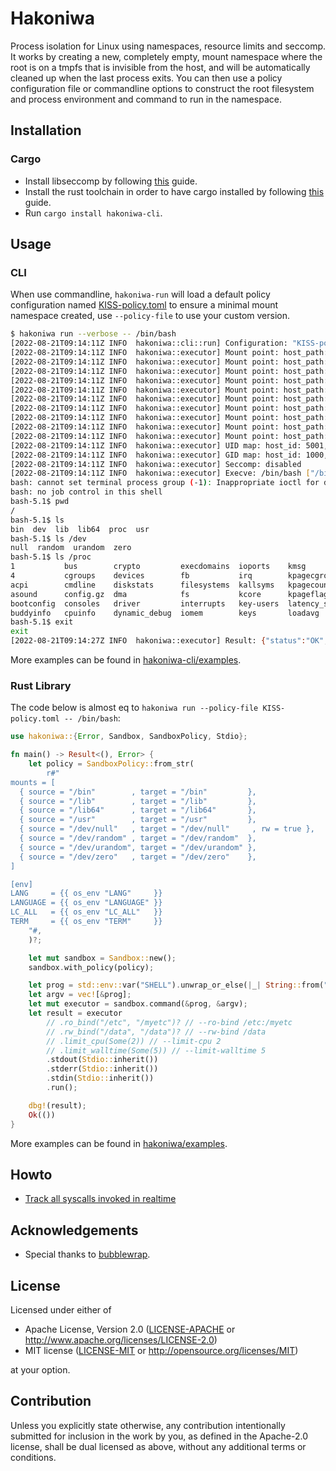# Hakoniwa

Process isolation for Linux using namespaces, resource limits and seccomp. It
works by creating a new, completely empty, mount namespace where the root is
on a tmpfs that is invisible from the host, and will be automatically cleaned
up when the last process exits. You can then use a policy configuration file or
commandline options to construct the root filesystem and process environment
and command to run in the namespace.


## Installation

### Cargo

* Install libseccomp by following [this][Install libseccomp] guide.
* Install the rust toolchain in order to have cargo installed by following
  [this][Install Rust] guide.
* Run `cargo install hakoniwa-cli`.


## Usage

### CLI

When use commandline, `hakoniwa-run` will load a default policy configuration named
[KISS-policy.toml] to ensure a minimal mount namespace created, use `--policy-file`
to use your custom version.

```sh
$ hakoniwa run --verbose -- /bin/bash
[2022-08-21T09:14:11Z INFO  hakoniwa::cli::run] Configuration: "KISS-policy.toml"
[2022-08-21T09:14:11Z INFO  hakoniwa::executor] Mount point: host_path: "/tmp/hakoniwa-EJemcsRL", container_path: "/"
[2022-08-21T09:14:11Z INFO  hakoniwa::executor] Mount point: host_path: "", container_path: "/proc", fstype: "proc"
[2022-08-21T09:14:11Z INFO  hakoniwa::executor] Mount point: host_path: "/usr/bin", container_path: "/bin", fstype: "", rw: false
[2022-08-21T09:14:11Z INFO  hakoniwa::executor] Mount point: host_path: "/usr/lib", container_path: "/lib", fstype: "", rw: false
[2022-08-21T09:14:11Z INFO  hakoniwa::executor] Mount point: host_path: "/usr/lib", container_path: "/lib64", fstype: "", rw: false
[2022-08-21T09:14:11Z INFO  hakoniwa::executor] Mount point: host_path: "/usr", container_path: "/usr", fstype: "", rw: false
[2022-08-21T09:14:11Z INFO  hakoniwa::executor] Mount point: host_path: "/dev/null", container_path: "/dev/null", fstype: "", rw: true
[2022-08-21T09:14:11Z INFO  hakoniwa::executor] Mount point: host_path: "/dev/random", container_path: "/dev/random", fstype: "", rw: false
[2022-08-21T09:14:11Z INFO  hakoniwa::executor] Mount point: host_path: "/dev/urandom", container_path: "/dev/urandom", fstype: "", rw: false
[2022-08-21T09:14:11Z INFO  hakoniwa::executor] Mount point: host_path: "/dev/zero", container_path: "/dev/zero", fstype: "", rw: false
[2022-08-21T09:14:11Z INFO  hakoniwa::executor] UID map: host_id: 5001, container_id: 5001
[2022-08-21T09:14:11Z INFO  hakoniwa::executor] GID map: host_id: 1000, container_id: 1000
[2022-08-21T09:14:11Z INFO  hakoniwa::executor] Seccomp: disabled
[2022-08-21T09:14:11Z INFO  hakoniwa::executor] Execve: /bin/bash ["/bin/bash"]
bash: cannot set terminal process group (-1): Inappropriate ioctl for device
bash: no job control in this shell
bash-5.1$ pwd
/
bash-5.1$ ls
bin  dev  lib  lib64  proc  usr
bash-5.1$ ls /dev
null  random  urandom  zero
bash-5.1$ ls /proc
1           bus        crypto         execdomains  ioports    kmsg           locks    mtrr          scsi      sys            uptime
4           cgroups    devices        fb           irq        kpagecgroup    meminfo  net           self      sysrq-trigger  version
acpi        cmdline    diskstats      filesystems  kallsyms   kpagecount     misc     pagetypeinfo  slabinfo  sysvipc        vmallocinfo
asound      config.gz  dma            fs           kcore      kpageflags     modules  partitions    softirqs  thread-self    vmstat
bootconfig  consoles   driver         interrupts   key-users  latency_stats  mounts   pressure      stat      timer_list     zoneinfo
buddyinfo   cpuinfo    dynamic_debug  iomem        keys       loadavg        mtd      schedstat     swaps     tty
bash-5.1$ exit
exit
[2022-08-21T09:14:27Z INFO  hakoniwa::executor] Result: {"status":"OK","reason":"","exit_code":0,"start_time":"2022-08-21T09:14:11.058546277Z","real_time":{"secs":16,"nanos":460452556},"system_time":{"secs":0,"nanos":8744000},"user_time":{"secs":0,"nanos":3149000},"max_rss":3780}
```

More examples can be found in [hakoniwa-cli/examples].

### Rust Library

The code below is almost eq to `hakoniwa run --policy-file KISS-policy.toml -- /bin/bash`:

```rust
use hakoniwa::{Error, Sandbox, SandboxPolicy, Stdio};

fn main() -> Result<(), Error> {
    let policy = SandboxPolicy::from_str(
        r#"
mounts = [
  { source = "/bin"        , target = "/bin"         },
  { source = "/lib"        , target = "/lib"         },
  { source = "/lib64"      , target = "/lib64"       },
  { source = "/usr"        , target = "/usr"         },
  { source = "/dev/null"   , target = "/dev/null"     , rw = true },
  { source = "/dev/random" , target = "/dev/random"  },
  { source = "/dev/urandom", target = "/dev/urandom" },
  { source = "/dev/zero"   , target = "/dev/zero"    },
]

[env]
LANG     = {{ os_env "LANG"     }}
LANGUAGE = {{ os_env "LANGUAGE" }}
LC_ALL   = {{ os_env "LC_ALL"   }}
TERM     = {{ os_env "TERM"     }}
    "#,
    )?;

    let mut sandbox = Sandbox::new();
    sandbox.with_policy(policy);

    let prog = std::env::var("SHELL").unwrap_or_else(|_| String::from("/bin/sh"));
    let argv = vec![&prog];
    let mut executor = sandbox.command(&prog, &argv);
    let result = executor
        // .ro_bind("/etc", "/myetc")? // --ro-bind /etc:/myetc
        // .rw_bind("/data", "/data")? // --rw-bind /data
        // .limit_cpu(Some(2)) // --limit-cpu 2
        // .limit_walltime(Some(5)) // --limit-walltime 5
        .stdout(Stdio::inherit())
        .stderr(Stdio::inherit())
        .stdin(Stdio::inherit())
        .run();

    dbg!(result);
    Ok(())
}
```

More examples can be found in [hakoniwa/examples].


## Howto

* [Track all syscalls invoked in realtime](./hakoniwa-cli/examples/howto-seccomp-syscalls.md)


## Acknowledgements

* Special thanks to [bubblewrap].


## License

Licensed under either of

* Apache License, Version 2.0 ([LICENSE-APACHE](LICENSE-APACHE) or http://www.apache.org/licenses/LICENSE-2.0)
* MIT license ([LICENSE-MIT](LICENSE-MIT) or http://opensource.org/licenses/MIT)

at your option.


## Contribution

Unless you explicitly state otherwise, any contribution intentionally submitted
for inclusion in the work by you, as defined in the Apache-2.0 license, shall be
dual licensed as above, without any additional terms or conditions.


[Install libseccomp]:https://github.com/libseccomp-rs/libseccomp-rs#requirements
[Install Rust]:https://www.rust-lang.org/tools/install
[bubblewrap]:https://github.com/containers/bubblewrap
[KISS-policy.toml]:./hakoniwa-cli/src/embed/KISS-policy.toml
[hakoniwa-cli/examples]:./hakoniwa-cli/examples
[hakoniwa/examples]:./hakoniwa/examples
